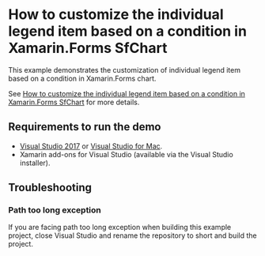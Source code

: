 # How to customize the individual legend item based on a condition in Xamarin.Forms SfChart
This example demonstrates the customization of individual legend item based on a condition in Xamarin.Forms chart.

See [How to customize the individual legend item based on a condition in Xamarin.Forms SfChart](https://www.syncfusion.com/kb/9375?utm_medium=listing&utm_source=github-examples) for more details.
## <a name="requirements-to-run-the-demo"></a>Requirements to run the demo ##

* [Visual Studio 2017](https://visualstudio.microsoft.com/downloads/) or [Visual Studio for Mac](https://visualstudio.microsoft.com/vs/mac/).
* Xamarin add-ons for Visual Studio (available via the Visual Studio installer).

## <a name="troubleshooting"></a>Troubleshooting ##
### Path too long exception
If you are facing path too long exception when building this example project, close Visual Studio and rename the repository to short and build the project.
